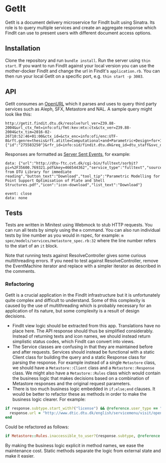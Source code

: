 # GetIt

GetIt is a document delivery microservice for FindIt built using Sinatra. Its role is to query multiple services and create an aggregate response which FindIt can use to present users with different document access options.

## Installation

Clone the repository and run `bundle install`. Run the server using `thin start`. If you want to run FindIt against your local version you can use the mother-docker FindIt and change the url in FindIt's `application.rb`. You can then run your local GetIt on a specific port, e.g. `thin start -p 3003`.

## API

GetIt consumes an [OpenURL](https://en.wikipedia.org/wiki/OpenURL) which it parses and uses to query third party services such as Aleph, SFX, Metastore and NAL. A sample query might look like this:
```
http://getit.findit.dtu.dk/resolve?url_ver=Z39.88-2004&url_ctx_fmt=info:ofi/fmt:kev:mtx:ctx&ctx_ver=Z39.88-2004&ctx_tim=2016-02-26T10:52:46+01:00&ctx_id=&ctx_enc=info:ofi/enc:UTF-8&rft.genre=thesis&rft.atitle=Computational+and+Parametric+Design+for+Irregular+Column+Distribution&rft.au=Andersen,+Daniel+Kolling&rft.date=2016&rft_val_fmt=info:ofi/fmt:kev:mtx:thesis&rft_dat={"id":"275583250"}&rfr_id=info:sid/findit.dtu.dk&req_id=dtu_staff&svc_dat=fulltext&lastEventId=&r=8160476074684977
```
Responses are formatted as [Server Sent Events](https://html.spec.whatwg.org/multipage/comms.html#server-sent-events), for example:
```
data: {"url":"http://dtu-ftc.cvt.dk/cgi-bin/fulltext/sorbit?pi=%2F35600.769321.pdf&key=466544362","service_type":"fulltext","source":"metastore","subtype":"license_local","short_name":"Download","type":"Online","short_explanation":"Download from DTU Library for immediate reading","button_text":"Download","tool_tip":"Parametric Modelling for Point Support Optimisation of Plate and Shell Structures.pdf","icon":"icon-download","list_text":"Download"}

event: close
data: none

```
## Tests

Tests are written in Minitest using Webmock to stub HTTP requests. You can run all tests by simply using the `m` command. You can also run individual tests by line number as you would in rspec, for example: `m spec/models/services/metastore_spec.rb:32` where the line number refers to the start of an `it` block.

Note that running tests against ResolveController gives some curious multithreading errors. If you need to test against ResolveController, remove the EventMachine iterator and replace with a simpler iterator as described in the comments.

### Refactoring
GetIt is a crucial application in the FindIt infrastructure but it is unfortunately quite complex and difficult to understand. Some of this complexity is caused by the use of multithreading which is probably necessary for an application of its nature, but some complexity is a result of design decisions.

 - FindIt view logic should be extracted from this app. Translations have no place here. The API response should thus be simplified considerably. Instead of returning texts and icon names, we should instead return simplistic status codes, which FindIt can convert into views. 
 - The Service classes are confusing in that they are maintained before and after requests. Services should instead be functional with a static Client class for building the query and a static Response class for parsing the response. For example instead of a single `Metastore` class, we should have a `Metastore::Client` class and a `Metastore::Response` class. We might also have a `Metastore::Rules` class which would contain the business logic that makes decisions based on a combination of Metastore responses and the original request parameters.
 - There is too much business logic embedded in `if;else;end` clauses. It would be better to refactor these as methods in order to make the business logic clearer. For example:
  ```ruby
  if response.subtype.start_with?("license") && @reference.user_type == "public"
    response.url = "http://www.dtic.dtu.dk/english/servicemenu/visit/opening#lyngby"
  end
  ```

  Could be refactored as follows:
  ```ruby
  if Metastore::Rules.inaccessible_to_user?(response.subtype, @reference.user_type); ... end
  ```
  By making the business logic explicit in method names, we ease the maintenance cost. Static methods separate the logic from external state and make it easier.
